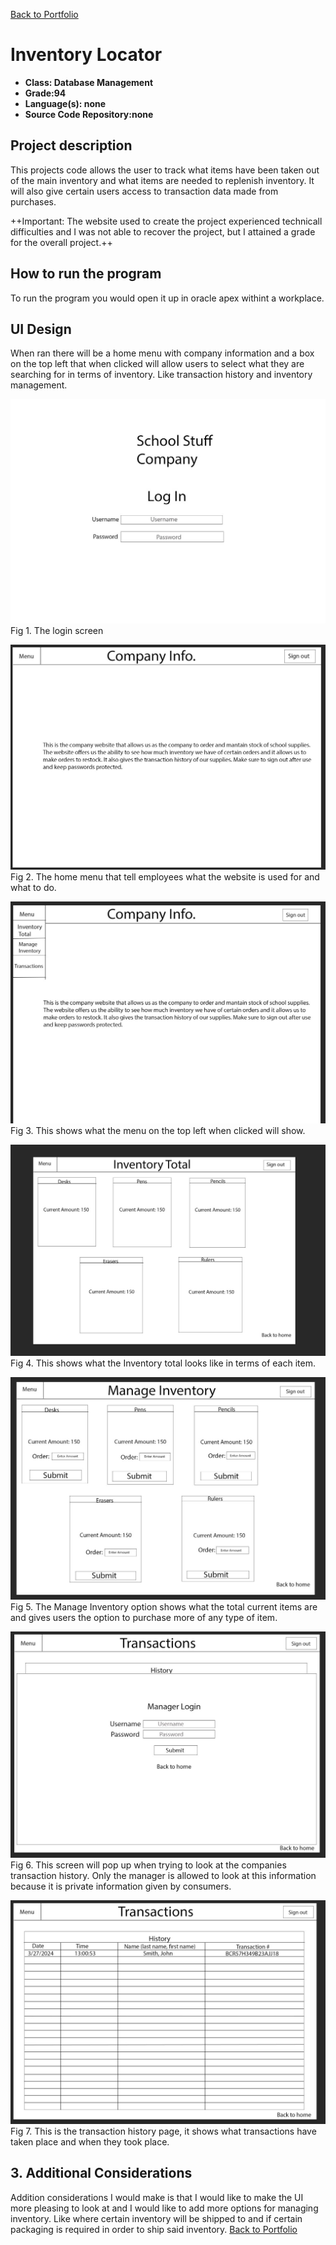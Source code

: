 [Back to Portfolio](./)

Inventory Locator
===============

-   **Class: Database Management** 
-   **Grade:94** 
-   **Language(s): none** 
-   **Source Code Repository:none**

## Project description

This projects code allows the user to track what items have been taken out of the main inventory and what items are needed to replenish inventory. It will also give certain users access to transaction data made from purchases.

++Important: The website used to create the project experienced technicall difficulties and I was not able to recover the project, but I attained a grade for the overall project.++

## How to run the program

To run the program you would open it up in oracle apex withint a workplace.

## UI Design

When ran there will be a home menu with company information and a box on the top left that when clicked will allow users to select what they are searching for in terms of inventory. Like transaction history and inventory management.

![screenshot](images/inventory1.jpg)  
Fig 1. The login screen

![screenshot](images/inventory2.jpg)  
Fig 2. The home menu that tell employees what the website is used for and what to do.

![screenshot](images/inventory3.jpg)  
Fig 3. This shows what the menu on the top left when clicked will show.

![screenshot](images/inventory4.jpg)  
Fig 4. This shows what the Inventory total looks like in terms of each item.

![screenshot](images/inventory6.jpg)  
Fig 5. The Manage Inventory option shows what the total current items are and gives users the option to purchase more of any type of item.

![screenshot](images/inventory5.jpg)  
Fig 6. This screen will pop up when trying to look at the companies transaction history. Only the manager is allowed to look at this information because it is private information given by consumers.

![screenshot](images/inventory7.jpg)  
Fig 7. This is the transaction history page, it shows what transactions have taken place and when they took place.

## 3. Additional Considerations

Addition considerations I would make is that I would like to make the UI more pleasing to look at and I would like to add more options for managing inventory. Like where certain inventory will be shipped to and if certain packaging is required in order to ship said inventory.
[Back to Portfolio](./)
